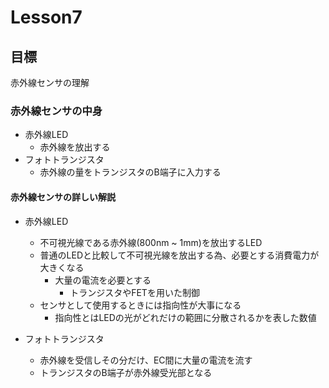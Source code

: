 # Lesson7

## 目標
赤外線センサの理解

### 赤外線センサの中身
- 赤外線LED
  - 赤外線を放出する
- フォトトランジスタ
  - 赤外線の量をトランジスタのB端子に入力する

#### 赤外線センサの詳しい解説
- 赤外線LED
  - 不可視光線である赤外線(800nm ~ 1mm)を放出するLED
  - 普通のLEDと比較して不可視光線を放出する為、必要とする消費電力が大きくなる
    - 大量の電流を必要とする
      - トランジスタやFETを用いた制御
  - センサとして使用するときには指向性が大事になる
    - 指向性とはLEDの光がどれだけの範囲に分散されるかを表した数値

- フォトトランジスタ
  - 赤外線を受信しその分だけ、EC間に大量の電流を流す
  - トランジスタのB端子が赤外線受光部となる
